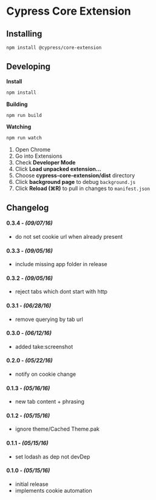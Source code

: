 # Cypress Core Extension

## Installing

```bash
npm install @cypress/core-extension
```

## Developing

**Install**

```bash
npm install
```

**Building**

```bash
npm run build
```

**Watching**

```bash
npm run watch
```

1. Open Chrome
2. Go into Extensions
3. Check **Developer Mode**
4. Click **Load unpacked extension...**
5. Choose **cypress-core-extension/dist** directory
6. Click **background page** to debug `background.js`
7. Click **Reload (⌘R)** to pull in changes to `manifest.json`

## Changelog

#### 0.3.4 - *(09/07/16)*
- do not set cookie url when already present

#### 0.3.3 - *(09/05/16)*
- include missing app folder in release

#### 0.3.2 - *(09/05/16)*
- reject tabs which dont start with http

#### 0.3.1 - *(06/28/16)*
- remove querying by tab url

#### 0.3.0 - *(06/12/16)*
- added take:screenshot

#### 0.2.0 - *(05/22/16)*
- notify on cookie change

#### 0.1.3 - *(05/16/16)*
- new tab content + phrasing

#### 0.1.2 - *(05/15/16)*
- ignore theme/Cached Theme.pak

#### 0.1.1 - *(05/15/16)*
- set lodash as dep not devDep

#### 0.1.0 - *(05/15/16)*
- initial release
- implements cookie automation
